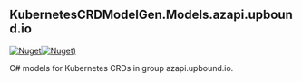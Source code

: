 ## KubernetesCRDModelGen.Models.azapi.upbound.io
[![Nuget](https://img.shields.io/nuget/vpre/KubernetesCRDModelGen.Models.azapi.upbound.io.svg?style=flat-square)](https://www.nuget.org/packages/KubernetesCRDModelGen.Models.azapi.upbound.io)[![Nuget)](https://img.shields.io/nuget/dt/KubernetesCRDModelGen.Models.azapi.upbound.io.svg?style=flat-square)](https://www.nuget.org/packages/KubernetesCRDModelGen.Models.azapi.upbound.io)

C# models for Kubernetes CRDs in group azapi.upbound.io.